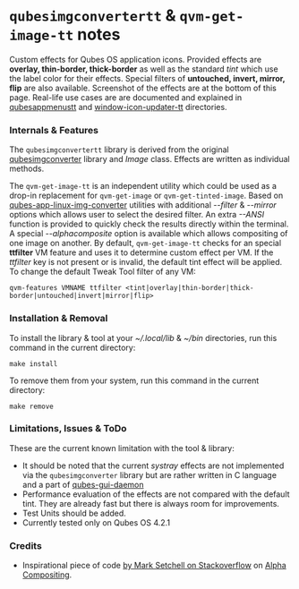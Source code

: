 # `qubesimgconvertertt` & `qvm-get-image-tt` notes
Custom effects for Qubes OS application icons. Provided effects are **overlay, 
thin-border, thick-border** as well as the standard _tint_ which use the label 
color for their effects. Special filters of **untouched, invert, mirror, flip**
are also available. Screenshot of the effects are at the bottom of this page.
Real-life use cases are are documented and explained in 
[qubesappmenustt](/qubesappmenustt) and
[window-icon-updater-tt](/window-icon-updater-tt) directories.

### Internals & Features
The `qubesimgconvertertt` library is derived from the original
[qubesimgconverter](https://github.com/QubesOS/qubes-linux-utils/tree/main/imgconverter/qubesimgconverter)
library and _Image_ class. Effects are written as individual methods.

The `qvm-get-image-tt` is an independent utility which could be used as a
drop-in replacement for `qvm-get-image` or `qvm-get-tinted-image`. Based on
[qubes-app-linux-img-converter](https://github.com/QubesOS/qubes-app-linux-img-converter)
utilities with additional _--filter_ & _--mirror_ options which allows user to
select the desired filter. An extra _--ANSI_ function is provided to quickly
check the results directly within the terminal. A special _--alphacomposite_
option is available which allows compositing of one image on another. By default,
`qvm-get-image-tt` checks for an special **ttfilter** VM feature and uses it to
determine custom effect per VM. If the _ttfilter_ key is not present or is
invalid, the default tint effect will be applied. To change the default Tweak
Tool filter of any VM:

```
qvm-features VMNAME ttfilter <tint|overlay|thin-border|thick-border|untouched|invert|mirror|flip>
```

### Installation & Removal
To install the library & tool at your _~/.local/lib_ & _~/bin_ directories, 
run this command in the current directory:
```
make install
```
To remove them from your system, run this command in the current directory:
```
make remove
```

### Limitations, Issues & ToDo
These are the current known limitation with the tool & library:
- It should be noted that the current _systray_ effects are not implemented via
the `qubesimgconverter` library but are rather written in C language and a part of
[qubes-gui-daemon](https://github.com/QubesOS/qubes-gui-daemon/tree/main/gui-daemon)
- Performance evaluation of the effects are not compared with the default tint.
They are already fast but there is always room for improvements.
- Test Units should be added.
- Currently tested only on Qubes OS 4.2.1

### Credits
- Inspirational piece of code 
[by Mark Setchell on Stackoverflow](https://stackoverflow.com/questions/60398939/how-to-do-alpha-compositing-with-a-list-of-rgba-data-in-numpy-arrays#answer-60401248)
on [Alpha Compositing](https://en.wikipedia.org/wiki/Alpha_compositing).

